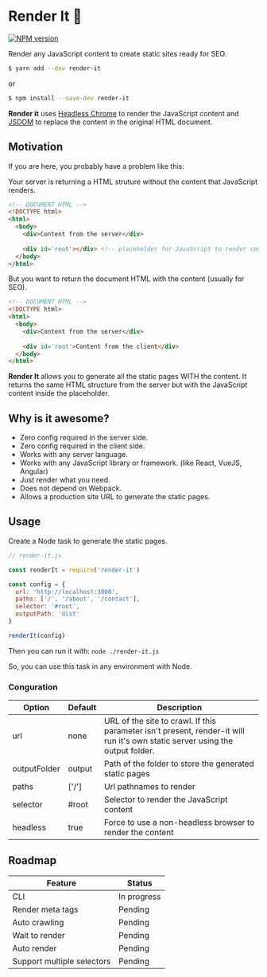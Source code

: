 # Render It :pencil:
[![NPM version](https://img.shields.io/npm/v/render-it.svg?style=flat)](https://npmjs.org/package/render-it)

Render any JavaScript content to create static sites ready for SEO.

```bash
$ yarn add --dev render-it
```
or
```bash
$ npm install --save-dev render-it
```

**Render it** uses [Headless Chrome](https://github.com/GoogleChrome/puppeteer) to render the JavaScript content and [JSDOM](https://github.com/jsdom/jsdom) to replace the content in the original HTML document.

## Motivation

If you are here, you probably have a problem like this:

Your server is returning a HTML struture without the content that JavaScript renders.

```html
<!-- DOCUMENT HTML -->
<!DOCTYPE html>
<html>
  <body>
    <div>Content from the server</div>
    
    <div id='root'></div> <!-- placeholder for JavaScript to render content -->
  </body>
</html>
```

But you want to return the document HTML with the content (usually for SEO).

```html
<!-- DOCUMENT HTML -->
<!DOCTYPE html>
<html>
  <body>
    <div>Content from the server</div>
    
    <div id='root'>Content from the client</div>
  </body>
</html>
```

**Render It** allows you to generate all the static pages WITH the content. It returns the same HTML structure from the server but with the JavaScript content inside the placeholder.

## Why is it awesome?
- Zero config required in the server side.
- Zero config required in the client side.
- Works with any server language.
- Works with any JavaScript library or framework. (like React, VueJS, Angular)
- Just render what you need.
- Does not depend on Webpack.
- Allows a production site URL to generate the static pages.

## Usage
Create a Node task to generate the static pages.

```javascript
// render-it.js

const renderIt = require('render-it')

const config = {
  url: 'http://localhost:3000',
  paths: ['/', '/about', '/contact'],
  selector: '#root',
  outputPath: 'dist'
}

renderIt(config) 
```

Then you can run it with: `node ./render-it.js`

So, you can use this task in any environment with Node.

### Conguration

| Option  | Default | Description |
| ------------- | ------------- | ------------- |
| url | none | URL of the site to crawl. If this parameter isn't present, render-it will run it's own static server using the output folder. |
| outputFolder | output | Path of the folder to store the generated static pages |
| paths | ['/'] | Url pathnames to render |
| selector | #root | Selector to render the JavaScript content |
| headless | true | Force to use a non-headless browser to render the content |


## Roadmap

| Feature  | Status |
| ------------- | ------------- |
| CLI  | In progress  |
| Render meta tags  | Pending  |
| Auto crawling  | Pending  |
| Wait to render  | Pending  |
| Auto render  | Pending  |
| Support multiple selectors  | Pending  |
